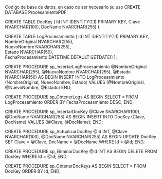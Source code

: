 Codigo de base de datos, en caso de ser necesario su uso
CREATE DATABASE ProcesamientoPDF;

CREATE TABLE DocKey (
    Id INT IDENTITY(1,1) PRIMARY KEY,
    Clave NVARCHAR(100),
    DocName NVARCHAR(255) 
);

CREATE TABLE LogProcesamiento (
    Id INT IDENTITY(1,1) PRIMARY KEY,
    NombreOriginal NVARCHAR(255),      
    NuevoNombre NVARCHAR(255),                  
    Estado NVARCHAR(50),               
    FechaProcesamiento DATETIME DEFAULT GETDATE()
);

CREATE PROCEDURE sp_InsertarLogProcesamiento
    @NombreOriginal NVARCHAR(255),
    @NuevoNombre NVARCHAR(255),
    @Estado NVARCHAR(50)
AS
BEGIN
    INSERT INTO LogProcesamiento (NombreOriginal, NuevoNombre, Estado)
    VALUES (@NombreOriginal, @NuevoNombre, @Estado)
END;

CREATE PROCEDURE sp_ObtenerLogs
AS
BEGIN
    SELECT * FROM LogProcesamiento ORDER BY FechaProcesamiento DESC;
END;

CREATE PROCEDURE sp_InsertarDocKey
    @Clave NVARCHAR(100),
    @DocName NVARCHAR(255)
AS
BEGIN
    INSERT INTO DocKey (Clave, DocName) VALUES (@Clave, @DocName);
END;

CREATE PROCEDURE sp_ActualizarDocKey
    @Id INT,
    @Clave NVARCHAR(100),
    @DocName NVARCHAR(255)
AS
BEGIN
    UPDATE DocKey
    SET Clave = @Clave,
        DocName = @DocName
    WHERE Id = @Id;
END;

CREATE PROCEDURE sp_EliminarDocKey
    @Id INT
AS
BEGIN
    DELETE FROM DocKey WHERE Id = @Id;
END;

CREATE PROCEDURE sp_ObtenerDocKeys
AS
BEGIN
    SELECT * FROM DocKey ORDER BY Id;
END;

